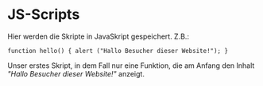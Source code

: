 # JS-Scripts

Hier werden die Skripte in JavaSkript gespeichert.
Z.B.:

``function hello() {
alert ("Hallo Besucher dieser Website!");
}``


Unser erstes Skript, in dem Fall nur eine Funktion, die am Anfang den Inhalt *"Hallo Besucher dieser Website!"* anzeigt.

